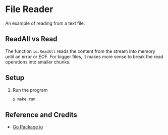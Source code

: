 # File Reader

An example of reading from a text file.

## ReadAll vs Read

The function `io.ReadAll` reads the content from the stream into memory until an error or EOF. For bigger files, it makes more sense to break the read operations into smaller chunks.

## Setup

1. Run the program

   ```bash
   $ make run
   ```

## Reference and Credits

* [Go Package io](https://golang.org/pkg/io/)
